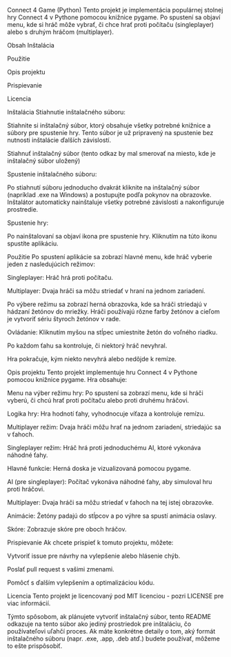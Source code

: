 
Connect 4 Game (Python)
Tento projekt je implementácia populárnej stolnej hry Connect 4 v Pythone pomocou knižnice pygame. Po spustení sa objaví menu, kde si hráč môže vybrať, či chce hrať proti počítaču (singleplayer) alebo s druhým hráčom (multiplayer).

Obsah
Inštalácia

Použitie

Opis projektu

Prispievanie

Licencia

Inštalácia
Stiahnutie inštalačného súboru:

Stiahnite si inštalačný súbor, ktorý obsahuje všetky potrebné knižnice a súbory pre spustenie hry. Tento súbor je už pripravený na spustenie bez nutnosti inštalácie ďalších závislostí.

Stiahnuť inštalačný súbor (tento odkaz by mal smerovať na miesto, kde je inštalačný súbor uložený)

Spustenie inštalačného súboru:

Po stiahnutí súboru jednoducho dvakrát kliknite na inštalačný súbor (napríklad .exe na Windows) a postupujte podľa pokynov na obrazovke. Inštalátor automaticky nainštaluje všetky potrebné závislosti a nakonfiguruje prostredie.

Spustenie hry:

Po nainštalovaní sa objaví ikona pre spustenie hry. Kliknutím na túto ikonu spustíte aplikáciu.

Použitie
Po spustení aplikácie sa zobrazí hlavné menu, kde hráč vyberie jeden z nasledujúcich režimov:

Singleplayer: Hráč hrá proti počítaču.

Multiplayer: Dvaja hráči sa môžu striedať v hraní na jednom zariadení.

Po výbere režimu sa zobrazí herná obrazovka, kde sa hráči striedajú v hádzaní žetónov do mriežky. Hráči používajú rôzne farby žetónov a cieľom je vytvoriť sériu štyroch žetónov v rade.

Ovládanie:
Kliknutím myšou na stĺpec umiestnite žetón do voľného riadku.

Po každom ťahu sa kontroluje, či niektorý hráč nevyhral.

Hra pokračuje, kým niekto nevyhrá alebo nedôjde k remíze.

Opis projektu
Tento projekt implementuje hru Connect 4 v Pythone pomocou knižnice pygame. Hra obsahuje:

Menu na výber režimu hry: Po spustení sa zobrazí menu, kde si hráči vyberú, či chcú hrať proti počítaču alebo proti druhému hráčovi.

Logika hry: Hra hodnotí ťahy, vyhodnocuje víťaza a kontroluje remízu.

Multiplayer režim: Dvaja hráči môžu hrať na jednom zariadení, striedajúc sa v ťahoch.

Singleplayer režim: Hráč hrá proti jednoduchému AI, ktoré vykonáva náhodné ťahy.

Hlavné funkcie:
Herná doska je vizualizovaná pomocou pygame.

AI (pre singleplayer): Počítač vykonáva náhodné ťahy, aby simuloval hru proti hráčovi.

Multiplayer: Dvaja hráči sa môžu striedať v ťahoch na tej istej obrazovke.

Animácie: Žetóny padajú do stĺpcov a po výhre sa spustí animácia oslavy.

Skóre: Zobrazuje skóre pre oboch hráčov.

Prispievanie
Ak chcete prispieť k tomuto projektu, môžete:

Vytvoriť issue pre návrhy na vylepšenie alebo hlásenie chýb.

Poslať pull request s vašimi zmenami.

Pomôcť s ďalším vylepšením a optimalizáciou kódu.

Licencia
Tento projekt je licencovaný pod MIT licenciou - pozri LICENSE pre viac informácií.

Týmto spôsobom, ak plánujete vytvoriť inštalačný súbor, tento README odkazuje na tento súbor ako jediný prostriedok pre inštaláciu, čo používateľovi uľahčí proces. Ak máte konkrétne detaily o tom, aký formát inštalačného súboru (napr. .exe, .app, .deb atď.) budete používať, môžeme to ešte prispôsobiť.









